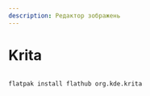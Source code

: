 ```yaml
---
description: Редактор зображень
---
```


# Krita

<figure><img src="../../../.gitbook/assets/image (14).png" alt=""><figcaption></figcaption></figure>

```bash
flatpak install flathub org.kde.krita
```
